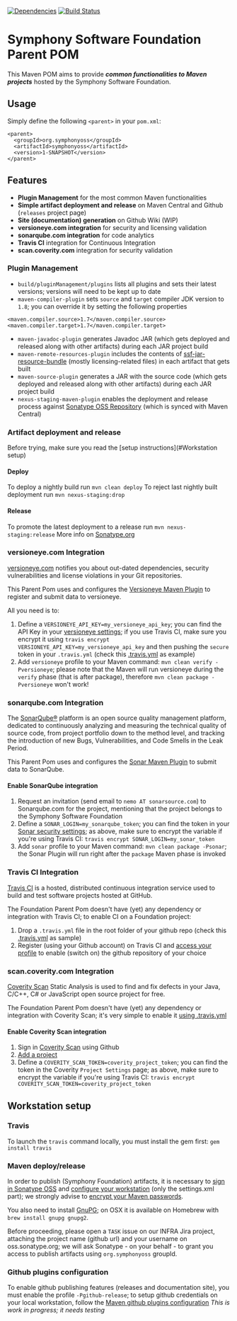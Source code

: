 [![Dependencies](https://www.versioneye.com/user/projects/5770ea4001f8e1000998d503/badge.svg?style=flat-square)](https://www.versioneye.com/user/projects/5770ea4001f8e1000998d503)
[![Build Status](https://travis-ci.org/symphonyoss/ssf-parent-pom.svg)](https://travis-ci.org/symphonyoss/ssf-parent-pom)

# Symphony Software Foundation Parent POM
This Maven POM aims to provide **_common functionalities to Maven projects_** hosted by the Symphony Software Foundation.

## Usage
Simply define the following `<parent>` in your `pom.xml`:
```
<parent>
  <groupId>org.symphonyoss</groupId>
  <artifactId>symphonyoss</artifactId>
  <version>1-SNAPSHOT</version>
</parent>
```

## Features
- **Plugin Management** for the most common Maven functionalities
- **Simple artifact deployment and release** on Maven Central and Github (`releases` project page)
- **Site (documentation) generation** on Github Wiki (WIP)
- **versioneye.com integration** for security and licensing validation
- **sonarqube.com integration** for code analytics
- **Travis CI** integration for Continuous Integration
- **scan.coverity.com** integration for security validation

### Plugin Management
- `build/pluginManagement/plugins` lists all plugins and sets their latest versions; versions will need to be kept up to date
- `maven-compiler-plugin` sets `source` and `target` compiler JDK version to `1.8`; you can override it by setting the following properties
```
<maven.compiler.source>1.7</maven.compiler.source>
<maven.compiler.target>1.7</maven.compiler.target>
```
- `maven-javadoc-plugin` generates Javadoc JAR (which gets deployed and released along with other artifacts) during each JAR project build
- `maven-remote-resources-plugin` includes the contents of [ssf-jar-resource-bundle](https://github.com/symphonyoss/ssf-jar-resource-bundle) (mostly licensing-related files) in each artifact that gets built
- `maven-source-plugin` generates a JAR with the source code (which gets deployed and released along with other artifacts) during each JAR project build
- `nexus-staging-maven-plugin` enables the deployment and release process against [Sonatype OSS Repository](https://oss.sonatype.org) (which is synced with Maven Central)

### Artifact deployment and release
Before trying, make sure you read the [setup instructions](#Workstation setup)

#### Deploy
To deploy a nightly build run `mvn clean deploy`
To reject last nightly built deployment run `mvn nexus-staging:drop`

#### Release
To promote the latest deployment to a release run `mvn nexus-staging:release`
More info on [Sonatype.org](http://central.sonatype.org/pages/apache-maven.html)

### versioneye.com Integration
[versioneye.com](http://versioneye.com) notifies you about out-dated dependencies, security vulnerabilities and license violations in your Git repositories.

This Parent Pom uses and configures the [Versioneye Maven Plugin](https://github.com/versioneye/versioneye_maven_plugin) to register and submit data to versioneye.

All you need is to:
1. Define a `VERSIONEYE_API_KEY=my_versioneye_api_key`; you can find the API Key in your [versioneye settings](https://www.versioneye.com/settings/api); if you use Travis CI, make sure you encrypt it using `travis encrypt VERSIONEYE_API_KEY=my_versioneye_api_key` and then pushing the `secure` token in your `.travis.yml` (check this [.travis.yml](.travis.yml) as example)
2. Add `versioneye` profile to your Maven command: `mvn clean verify -Pversioneye`; please note that the Maven will run versioneye during the `verify` phase (that is after package), therefore `mvn clean package -Pversioneye` won't work!

### sonarqube.com Integration
The [SonarQube®](https://sonarqube.com/) platform is an open source quality management platform, dedicated to continuously analyzing and measuring the technical quality of source code, from project portfolio down to the method level, and tracking the introduction of new Bugs, Vulnerabilities, and Code Smells in the Leak Period.

This Parent Pom uses and configures the [Sonar Maven Plugin](http://sonarsource.github.io/sonar-maven/) to submit data to SonarQube.

#### Enable SonarQube integration
1. Request an invitation (send email to `nemo AT sonarsource.com`) to Sonarqube.com for the project, mentioning that the project belongs to the Symphony Software Foundation
2. Define a `SONAR_LOGIN=my_sonarqube_token`; you can find the token in your [Sonar security settings](https://sonarqube.com/account/security); as above, make sure to encrypt the variable if you're using Travis CI: `travis encrypt SONAR_LOGIN=my_sonar_token`
3. Add `sonar` profile to your Maven command: `mvn clean package -Psonar`; the Sonar Plugin will run right after the `package` Maven phase is invoked

### Travis CI Integration
[Travis CI](https://travis-ci.org) is a hosted, distributed continuous integration service used to build and test software projects hosted at GitHub.

The Foundation Parent Pom doesn't have (yet) any dependency or integration with Travis CI; to enable CI on a Foundation project:
1. Drop a `.travis.yml` file in the root folder of your github repo (check this [.travis.yml](.travis.yml) as sample)
2. Register (using your Github account) on Travis CI and [access your profile](https://travis-ci.org/profile) to enable (switch on) the github repository of your choice

### scan.coverity.com Integration
[Coverity Scan](https://scan.coverity.com/) Static Analysis is used to find and fix defects in your Java, C/C++, C# or JavaScript open source project for free.

The Foundation Parent Pom doesn't have (yet) any dependency or integration with Coverity Scan; it's very simple to enable it [using .travis.yml](https://scan.coverity.com/travis_ci)

#### Enable Coverity Scan integration
1. Sign in [Coverity Scan](https://scan.coverity.com/dashboard) using Github
2. [Add a project](https://scan.coverity.com/projects)
3. Define a `COVERITY_SCAN_TOKEN=coverity_project_token`; you can find the token in the Coverity `Project Settings` page; as above, make sure to encrypt the variable if you're using Travis CI: `travis encrypt COVERITY_SCAN_TOKEN=coverity_project_token`

## Workstation setup

### Travis

To launch the `travis` command locally, you must install the gem first: `gem install travis`

### Maven deploy/release

In order to publish (Symphony Foundation) artifacts, it is necessary to [sign in Sonatype OSS](https://issues.sonatype.org/secure/Signup!default.jspa) and [configure your workstation](http://central.sonatype.org/pages/apache-maven.html#distribution-management-and-authentication) (only the settings.xml part); we strongly advise to [encrypt your Maven passwords](https://maven.apache.org/guides/mini/guide-encryption.html).

You also need to install [GnuPG](https://www.gnupg.org); on OSX it is available on Homebrew with `brew install gnupg gnupg2`.

Before proceeding, please open a `TASK` issue on our INFRA Jira project, attaching the project name (github url) and your username on oss.sonatype.org; we will ask Sonatype - on your behalf - to grant you access to publish artifacts using `org.symphonyoss` groupId.

### Github plugins configuration
To enable github publishing features (releases and documentation site), you must enable the profile `-Pgithub-release`; to setup github credentials on your local workstation, follow the [Maven github plugins configuration](https://github.com/github/maven-plugins)
_This is work in progress; it needs testing_
